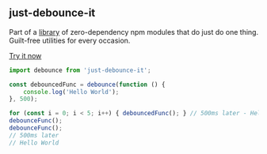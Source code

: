 ## just-debounce-it

Part of a [library](../../../../) of zero-dependency npm modules that do just do one thing.  
Guilt-free utilities for every occasion.

[Try it now](http://anguscroll.com/just/just-debounce-it)

```js
import debounce from 'just-debounce-it';

const debouncedFunc = debounce(function () {
    console.log('Hello World');
}, 500);

for (const i = 0; i < 5; i++) { debouncedFunc(); } // 500ms later - Hello World
debounceFunc();
debounceFunc(); 
// 500ms later
// Hello World
```



